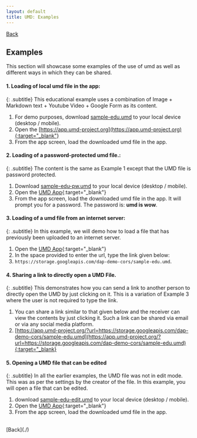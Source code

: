 ```yaml
---
layout: default
title: UMD: Examples
---
```

[Back](./)
<br/>
## Examples
This section will showcase some examples of the use of umd as well as different ways in which they can be shared.

#### 1. **Loading of local umd file in the app**:
{: .subtitle}
This educational example uses a combination of Image + Markdown text + Youtube Video + Google Form as its content.

1. For demo purposes, download [sample-edu.umd](./assets/files/sample-edu.umd) to your local device (desktop / mobile).
2. Open the [https://app.umd-project.org](https://app.umd-project.org){:target="_blank"}
3. From the app screen, load the downloaded umd file in the app.

#### 2. **Loading of a password-protected umd file.**:
{: .subtitle}
The content is the same as Example 1 except that the UMD file is password protected.

1. Download [sample-edu-pw.umd](./assets/files/sample-edu-pw.umd) to your local device (desktop / mobile).
2. Open the [UMD App](https://app.umd-project.org){:target="_blank"}
3. From the app screen, load the downloaded umd file in the app. It will prompt you for a password. The password is: **umd is wow**.

#### 3. **Loading of a umd file from an internet server**:
{: .subtitle}
In this example, we will demo how to load a file that has previously been uploaded to an internet server.

1. Open the [UMD App](https://app.umd-project.org/){:target="_blank"}
2. In the space provided to enter the url, type the link given below: 
3. `https://storage.googleapis.com/dap-demo-cors/sample-edu.umd`. 

#### 4. **Sharing a link to directly open a UMD File.**
{: .subtitle}
This demonstrates how you can send a link to another person to directly open the UMD by just clicking on it. This is a variation of Example 3 where the user is not required to type the link.

1. You can share a link similar to that given below and the receiver can view the contents by just clicking it. Such a link can be shared via email or via any social media platform.
2. [https://app.umd-project.org/?url=https://storage.googleapis.com/dap-demo-cors/sample-edu.umd](https://app.umd-project.org/?url=https://storage.googleapis.com/dap-demo-cors/sample-edu.umd){:target="_blank}


#### 5. Opening a UMD file that can be edited
{: .subtitle}
In all the earlier examples, the UMD file was not in edit mode. This was as per the settings by the creator of the file. In this example, you will open a file that can be edited.

1. download [sample-edu-edit.umd](./assets/files/sample-edu-edit.umd) to your local device (desktop / mobile).
2. Open the [UMD App](https://app.umd-project.org/){:target="_blank"}
3. From the app screen, load the downloaded umd file in the app.


<br/>
[Back](./)